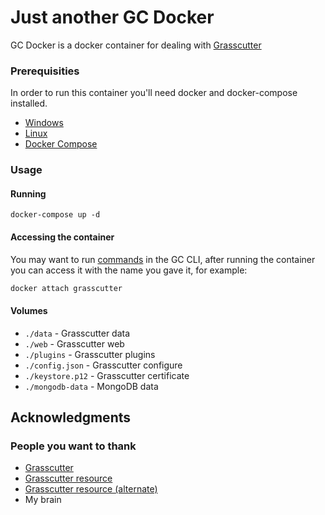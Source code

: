 # Just another GC Docker

GC Docker is a docker container for dealing with [Grasscutter](https://github.com/Grasscutters/Grasscutter/)

### Prerequisities

In order to run this container you'll need docker and docker-compose installed.

- [Windows](https://docs.docker.com/windows/started)
- [Linux](https://docs.docker.com/linux/started/)
- [Docker Compose](https://docs.docker.com/compose/)

### Usage

#### Running

```shell
docker-compose up -d
```

#### Accessing the container

You may want to run [commands](https://github.com/Grasscutters/Grasscutter/wiki/Commands) in the GC CLI, after running the container you can access it with the name you gave it, for example:

```bash
docker attach grasscutter
```

#### Volumes

- `./data` - Grasscutter data
- `./web` - Grasscutter web
- `./plugins` - Grasscutter plugins
- `./config.json` - Grasscutter configure
- `./keystore.p12` - Grasscutter certificate
- `./mongodb-data` - MongoDB data

## Acknowledgments

### People you want to thank

- [Grasscutter](https://github.com/Grasscutters/Grasscutter/)
- [Grasscutter resource](https://github.com/tamilpp25/Grasscutter_Resources)
- [Grasscutter resource (alternate)](https://gitlab.com/yukiz/GrasscutterResources.git)
- My brain

